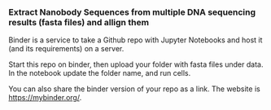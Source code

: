 ### Extract Nanobody Sequences from multiple DNA sequencing results (fasta files) and allign them

Binder is a service to take a Github repo with Jupyter Notebooks and host it (and its requirements) on a server.

Start this repo on binder, then upload your folder with fasta files under data.
In the notebook update the folder name, and run cells.

You can also share the binder version of your repo as a link. The website is https://mybinder.org/.


